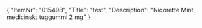 {
  "ItemNr": "015498",
  "Title": "test",
  "Description": "Nicorette Mint, medicinskt tuggummi 2 mg"
}